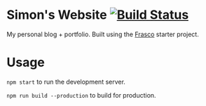 # Simon's Website [![Build Status](https://travis-ci.org/Simie/simonmoles.com.svg?branch=master)](https://travis-ci.org/Simie/simonmoles.com)

My personal blog + portfolio. Built using the [Frasco](https://github.com/ixkaito/frasco) starter project.

# Usage

`npm start` to run the development server.

`npm run build --production` to build for production.